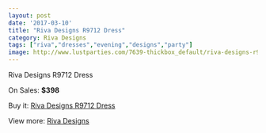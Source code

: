 ```yaml
---
layout: post
date: '2017-03-10'
title: "Riva Designs R9712 Dress"
category: Riva Designs
tags: ["riva","dresses","evening","designs","party"]
image: http://www.lustparties.com/7639-thickbox_default/riva-designs-r9712-dress.jpg
---
```

Riva Designs R9712 Dress

On Sales: **$398**
<a href="https://www.lustparties.com/en/riva-designs/2542-riva-designs-r9712-dress.html"><amp-img layout="responsive" width="600" height="600" src="//www.lustparties.com/7639-thickbox_default/riva-designs-r9712-dress.jpg" alt="Riva Designs R9712 Dress 0" /></a>
<a href="https://www.lustparties.com/en/riva-designs/2542-riva-designs-r9712-dress.html"><amp-img layout="responsive" width="600" height="600" src="//www.lustparties.com/7641-thickbox_default/riva-designs-r9712-dress.jpg" alt="Riva Designs R9712 Dress 1" /></a>
<a href="https://www.lustparties.com/en/riva-designs/2542-riva-designs-r9712-dress.html"><amp-img layout="responsive" width="600" height="600" src="//www.lustparties.com/7640-thickbox_default/riva-designs-r9712-dress.jpg" alt="Riva Designs R9712 Dress 2" /></a>

Buy it: [Riva Designs R9712 Dress](https://www.lustparties.com/en/riva-designs/2542-riva-designs-r9712-dress.html "Riva Designs R9712 Dress")

View more: [Riva Designs](https://www.lustparties.com/en/6-riva-designs "Riva Designs")